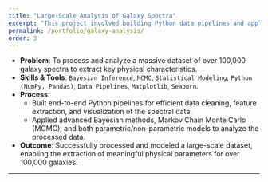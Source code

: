 ```yaml
---
title: "Large-Scale Analysis of Galaxy Spectra"
excerpt: "This project involved building Python data pipelines and applying Bayesian methods to process and analyze over 100,000 galaxy spectra."
permalink: /portfolio/galaxy-analysis/
order: 3
---
```


* **Problem**: To process and analyze a massive dataset of over 100,000 galaxy spectra to extract key physical characteristics.
* **Skills & Tools**: `Bayesian Inference`, `MCMC`, `Statistical Modeling`, `Python (NumPy, Pandas)`, `Data Pipelines`, `Matplotlib`, `Seaborn`.
* **Process**:
    * Built end-to-end Python pipelines for efficient data cleaning, feature extraction, and visualization of the spectral data.
    * Applied advanced Bayesian methods, Markov Chain Monte Carlo (MCMC), and both parametric/non-parametric models to analyze the processed data.
* **Outcome**: Successfully processed and modeled a large-scale dataset, enabling the extraction of meaningful physical parameters for over 100,000 galaxies.

---